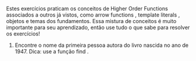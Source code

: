 Estes exercícios praticam os conceitos de Higher Order Functions associados a outros já vistos, como arrow functions , template literals , objetos e temas dos fundamentos. Essa mistura de conceitos é muito importante para seu aprendizado, então use tudo o que sabe para resolver os exercícios!
  1. Encontre o nome da primeira pessoa autora do livro nascida no ano de 1947.
  Dica: use a função find .